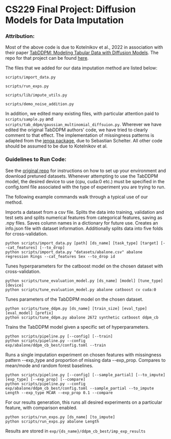 # CS229 Final Project: Diffusion Models for Data Imputation

### Attribution:
Most of the above code is due to Kotelnikov et al., 2022 in association with their paper [TabDDPM: Modeling Tabular Data with Diffusion Models](https://arxiv.org/pdf/2209.15421.pdf). The repo for that project can be found [here](https://github.com/rotot0/tab-ddpm).

The files that we added for our data imputation method are listed below:  

```scripts/import_data.py```  

```scripts/run_exps.py```  

```scripts/lib/impute_utils.py```  

```scripts/demo_noise_addition.py```  


In addition, we edited many existing files, with particular attention paid to ```scripts/sample.py``` and ```scripts/tab_ddpm/gaussian_multinomial_diffsuion.py```. 
Wherever we have edited the original TabDDPM authors' code, we have tried to clearly comment to that effect. The implementation of missingness patterns is adapted from the [jenga package](https://pypi.org/project/jenga/), due to Sebastian Schelter.  All other code should be assumed to be due to Kotelnikov et al.


### Guidelines to Run Code:
See the [original repo](https://github.com/rotot0/tab-ddpm) for instructions on how to set up your environment and download pretuned datasets. Whenever attempting to use the TabDDPM model, the desired device to use (cpu, cuda:0 etc.) must be specified in the config.toml file associated with the type of experiment you are trying to run.

The following example commands walk through a typical use of our method.

Imports a dataset from a csv file. Splits the data into training, validation and test sets and splits numerical features from categorical features, saving as .npy files. Saves column names in a dictionary for future use. Creates an info.json file with dataset information. Additionally splits data into five folds for cross-validation. 
```
python scripts/import_data.py [path] [ds_name] [task_type] [target] [--cat_features] [--to_drop]
python scripts/import_data.py "datasets/abalone.csv" abalone regression Rings --cat_features Sex --to_drop id
```

Tunes hyperparameters for the catboost model on the chosen dataset with cross-validation.
```
python scripts/tune_evaluation_model.py [ds_name] [model] [tune_type] [device]
python scripts/tune_evaluation_model.py abalone catboost cv cuda:0
```

Tunes parameters of the TabDDPM model on the chosen dataset.
```
python scripts/tune_ddpm.py [ds_name] [train_size] [eval_type] [eval_model] [prefix]
python scripts/tune_ddpm.py abalone 2672 synthetic catboost ddpm_cb
```

Trains the TabDDPM model given a specific set of hyperparameters.
```
python scripts/pipeline.py [--config] [--train]
python scripts/pipeline.py --config exp/abalone/ddpm_cb_best/config.toml --train
```

Runs a single imputation experiment on chosen features with missingness pattern --exp_type and proportion of missing data --exp_prop. Compares to mean/mode and random forest baselines.
```
python scripts/pipeline.py [--config] [--sample_partial] [--to_impute] [exp_type] [--exp_prop] [--compare]
python scripts/pipeline.py --config exp/abalone/ddpm_cb_best/config.toml --sample_partial --to_impute Length --exp_type MCAR --exp_prop 0.1 --compare
```

For our results generation, this runs all desired experiments on a particular feature, with comparison enabled.
```
python scripts/run_exps.py [ds_name] [to_impute]
python scripts/run_exps.py abalone Length
```
Results are stored in ```exp/{ds_name}/ddpm_cb_best/imp_exp_results```
